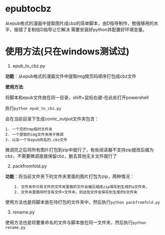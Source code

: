 # epubtocbz

从epub格式的漫画中提取图片成cbz的简单脚本，由D指导制作，勉强够用的水平，报错了复制给D指导让它解决
需要安装好python并配置好环境变量。

# 使用方法(只在windows测试过)

1. epub_to_cbz.py

**功能**：从epub格式的漫画文件中提取img按页码顺序打包成cbz文件

**使用方法**:

将脚本和epub文件放在同一目录，shift+鼠标右键-在此处打开powershell

执行`python epub_to_cbz.py`

会在当前目录下生成comic_output文件夹包含：

```
1. 一个空的tmp临时文件夹
2. 一个提取的img文件夹用于微调
3. 以及一个与epub同名的.cbz文件
```

微调完之后将所有图片打包到zip中就行了，有些阅读器不支持zip就改后缀为cbz，不需要微调直接保留cbz，删去其他无关文件就行了

2. packfromfold.py

**功能**：将当前文件夹下的文件夹里面的图片打包为zip，两种情况：
```
    1. 文件夹中只有文件的文件夹里面的文件会被压缩成zip保存到生成的a文件夹，
    2. 文件夹里面同时含有文件+文件夹，则这些文件会保存到生成的b文件夹
```
使用方法也是将脚本放在待打包的文件夹中，然后执行`python packfromfold.py`

3. rename.py

使用方法也是将要重命名的文件与脚本放在同一文件夹，然后执行`python rename.py`
